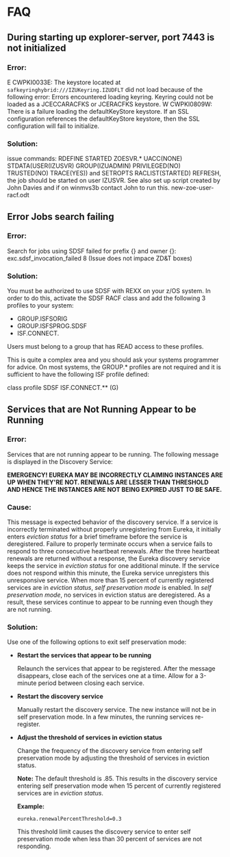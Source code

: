# FAQ

## During starting up explorer-server, port 7443 is not initialized

### Error:

E CWPKI0033E: The keystore located at `safkeyringhybrid:///IZUKeyring.IZUDFLT` did not load because of the following error: Errors encountered loading keyring. Keyring could not be loaded as a JCECCARACFKS or JCERACFKS keystore. W CWPKI0809W: There is a failure loading the defaultKeyStore keystore. If an SSL configuration references the defaultKeyStore keystore, then the SSL configuration will fail to initialize.

### Solution:

issue commands: RDEFINE STARTED ZOESVR.\* UACC(NONE) STDATA(USER(IZUSVR) GROUP(IZUADMIN) PRIVILEGED(NO) TRUSTED(NO) TRACE(YES)) and SETROPTS RACLIST(STARTED) REFRESH, the job should be started on user IZUSVR. See also set up script created by John Davies and if on winmvs3b contact John to run this. new-zoe-user-racf.odt

## Error Jobs search failing

### Error:

Search for jobs using SDSF failed for prefix {} and owner {}: exc.sdsf_invocation_failed 8 (Issue does not impace ZD&T boxes)

### Solution:

You must be authorized to use SDSF with REXX on your z/OS system. In order to do this, activate the SDSF RACF class and add the following 3 profiles to your system:

- GROUP.ISFSORIG
- GROUP.ISFSPROG.SDSF
- ISF.CONNECT.

Users must belong to a group that has READ access to these profiles.

This is quite a complex area and you should ask your systems programmer for advice. On most systems, the GROUP.\* profiles are not required and it is sufficient to have the following ISF profile defined:

class profile SDSF ISF.CONNECT.\*\* (G)



## Services that are Not Running Appear to be Running

### Error:

Services that are not running appear to be running. The following message is displayed in the Discovery Service:

   **EMERGENCY! EUREKA MAY BE INCORRECTLY CLAIMING INSTANCES ARE UP WHEN THEY'RE NOT. RENEWALS ARE LESSER THAN THRESHOLD AND HENCE THE INSTANCES ARE NOT BEING EXPIRED JUST TO BE SAFE.**
    
### Cause:

This message is expected behavior of the discovery service. If a service is incorrectly terminated without properly unregistering from Eureka, it initially enters _eviction status_ for a brief timeframe before the service is deregistered. Failure to properly terminate occurs when a service fails to respond to three consecutive heartbeat renewals. After the three heartbeat renewals are returned without a response, the Eureka discovery service keeps the service in _eviction status_ for one additional minute. If the service does not respond within this minute, the Eureka service unregisters this unresponsive service. When more than 15 percent of currently registered services are in _eviction status_, _self preservation mode_ is enabled. In _self preservation mode_, no services in eviction status are deregistered. As a result, these services continue to appear to be running even though they are not running.

### Solution:

Use one of the following options to exit self preservation mode:

   - **Restart the services that appear to be running**
    
     Relaunch the services that appear to be registered. After the message disappears, close each of the services one at a time. Allow for a 3-minute period between closing each service.

   - **Restart the discovery service**
    
     Manually restart the discovery service. The new instance will not be in self preservation mode. In a few minutes, the running services re-register.

   - **Adjust the threshold of services in eviction status**
   
     Change the frequency of the discovery service from entering self preservation mode by adjusting the threshold of services in eviction status. 

       **Note:** The default threshold is .85. This results in the discovery service entering self preservation mode when 15 percent of currently registered services are in _eviction status_.
       
       **Example:**
   
       ```
       eureka.renewalPercentThreshold=0.3
       ```
   
       This threshold limit causes the discovery service to enter self preservation mode when less than 30 percent of services are not responding.
   
   

